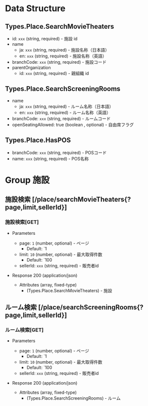 # Data Structure

## Types.Place.SearchMovieTheaters

-   id: `xxx` (string, required) - 施設 id
-   name
    -   ja: `xxx` (string, required) - 施設名称（日本語）
    -   en: `xxx` (string, required) - 施設名称（英語）
-   branchCode: `xxx` (string, required) - 施設コード
-   parentOrganization
    -   id: `xxx` (string, required) - 親組織 id

## Types.Place.SearchScreeningRooms

-   name
    -   ja: `xxx` (string, required) - ルーム名称（日本語）
    -   en: `xxx` (string, required) - ルーム名称（英語）
-   branchCode: `xxx` (string, required) - ルームコード
-   openSeatingAllowed: true (boolean , optional) - 自由席フラグ

## Types.Place.HasPOS

-   branchCode: `xxx` (string, required) - POSコード
-   name: `xxx` (string, required) - POS名称

# Group 施設

## 施設検索 [/place/searchMovieTheaters{?page,limit,sellerId}]

### 施設検索[GET]

-   Parameters

    -   page: `1` (number, optional) - ページ
        -   Default: `1
    -   limit: `10` (number, optional) - 最大取得件数
        -   Default: `100
    -   sellerId: `xxx` (string, required) - 販売者id

-   Response 200 (application/json)

    -   Attributes (array, fixed-type)
        -   (Types.Place.SearchMovieTheaters) - 施設

<!-- include(../../response/400.md) -->

## ルーム検索 [/place/searchScreeningRooms{?page,limit,sellerId}]

### ルーム検索[GET]

-   Parameters

    -   page: `1` (number, optional) - ページ
        -   Default: `1
    -   limit: `10` (number, optional) - 最大取得件数
        -   Default: `100
    -   sellerId: `xxx` (string, required) - 販売者id

-   Response 200 (application/json)

    -   Attributes (array, fixed-type)
        -   (Types.Place.SearchScreeningRooms) - ルーム

<!-- include(../../response/400.md) -->
